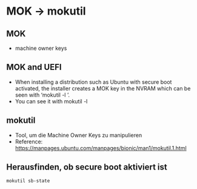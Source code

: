# MOK -> mokutil 

## MOK 

  * machine owner keys

## MOK and UEFI 

  * When installing a distribution such as Ubuntu with secure boot activated, the installer creates a MOK key in the NVRAM which can be seen with ‘mokutil -l ’.
  * You can see it with mokutil -l

## mokutil

  * Tool, um die Machine Owner Keys zu manipulieren
  * Reference: https://manpages.ubuntu.com/manpages/bionic/man1/mokutil.1.html

## Herausfinden, ob secure boot aktiviert ist 

```
mokutil sb-state
```
